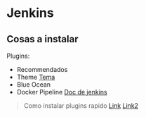 # Jenkins
## Cosas a instalar

Plugins:
- Recommendados
- Theme [Tema](http://afonsof.com/jenkins-material-theme/)
- Blue Ocean
- Docker Pipeline [Doc de jenkins](https://jenkins.io/doc/book/pipeline/docker/)

>Como instalar plugins rapido [Link](https://github.com/jenkinsci/docker/blob/master/plugins.sh) [Link2](http://container-solutions.com/running-docker-in-jenkins-in-docker/)